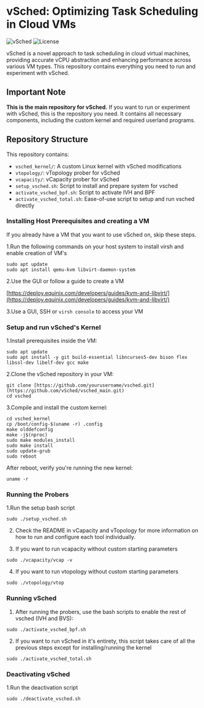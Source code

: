 # vSched: Optimizing Task Scheduling in Cloud VMs

![vSched](https://img.shields.io/badge/vSched-Main%20Repo-blue)
![License](https://img.shields.io/badge/License-Apache%202.0-green)

vSched is a novel approach to task scheduling in cloud virtual machines, providing accurate vCPU abstraction and enhancing performance across various VM types. This repository contains everything you need to run and experiment with vSched.

## Important Note

**This is the main repository for vSched.** If you want to run or experiment with vSched, this is the repository you need. It contains all necessary components, including the custom kernel and required userland programs.

## Repository Structure

This repository contains:

- `vsched_kernel/`: A custom Linux kernel with vSched modifications
- `vtopology/`: vTopology prober for vSched
- `vcapacity/`: vCapacity prober for vSched
- `setup_vsched.sh`: Script to install and prepare system for vsched
- `activate_vsched_bpf.sh`: Script to activate IVH and BPF
- `activate_vsched_total.sh`: Ease-of-use script to setup and run vsched directly

### Installing Host Prerequisites and creating a VM
If you already have a VM that you want to use vSched on, skip these steps.

1.Run the following commands on your host system to install virsh and enable creation of VM's

```
sudo apt update
sudo apt install qemu-kvm libvirt-daemon-system
```

2.Use the GUI or follow a guide to create a VM

[https://deploy.equinix.com/developers/guides/kvm-and-libvirt/](https://deploy.equinix.com/developers/guides/kvm-and-libvirt/)

3.Use a GUI, SSH or `virsh console` to access your VM


### Setup and run vSched's Kernel

1.Install prerequisites inside the VM:

```
sudo apt update
sudo apt install -y git build-essential libncurses5-dev bison flex libssl-dev libelf-dev gcc make
```

2.Clone the vSched repository in your VM:

```
git clone [https://github.com/yourusername/vsched.git](https://github.com/vSched/vsched_main.git)
cd vsched
```

3.Compile and install the custom kernel:

```
cd vsched_kernel
cp /boot/config-$(uname -r) .config
make olddefconfig
make -j$(nproc)
sudo make modules_install
sudo make install
sudo update-grub
sudo reboot
```


After reboot, verify you're running the new kernel:

```
uname -r
```

### Running the Probers
1.Run the setup bash script

```
sudo ./setup_vsched.sh
```

2. Check the README in vCapacity and vTopology for more information on how to run and configure each tool individually.

3. If you want to run vcapacity without custom starting parameters

```
sudo ./vcapacity/vcap -v
```

4. If you want to run vtopology without custom starting parameters

```
sudo ./vtopology/vtop 
```

### Running vSched

1. After running the probers, use the bash scripts to enable the rest of vsched (IVH and BVS):

```
sudo ./activate_vsched_bpf.sh
```

2. If you want to run vSched in it's entirety, this script takes care of all the previous steps except for installing/running the kernel

```
sudo ./activate_vsched_total.sh
```


### Deactivating vSched

1.Run the deactivation script 

```
sudo ./deactivate_vsched.sh
```




